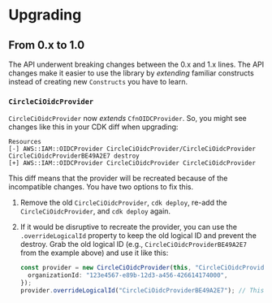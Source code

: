 # Upgrading

## From 0.x to 1.0

The API underwent breaking changes between the 0.x and 1.x lines. The API changes make it easier to use the library by
_extending_ familiar constructs instead of creating new `Constructs` you have to learn.

### `CircleCiOidcProvider`

`CircleCiOidcProvider` now _extends_ `CfnOIDCProvider`. So, you might see changes like this in your CDK diff when
upgrading:

```shell
Resources
[-] AWS::IAM::OIDCProvider CircleCiOidcProvider/CircleCiOidcProvider CircleCiOidcProviderBE49A2E7 destroy
[+] AWS::IAM::OIDCProvider CircleCiOidcProvider CircleCiOidcProvider
```

This diff means that the provider will be recreated because of the incompatible changes. You have two options to fix
this.

1. Remove the old `CircleCiOidcProvider`, `cdk deploy`, re-add the `CircleCiOidcProvider`, and `cdk deploy` again.
1. If it would be disruptive to recreate the provider, you can use the `.overrideLogicalId` property to keep the old
   logical ID and prevent the destroy. Grab the old logical ID (e.g., `CircleCiOidcProviderBE49A2E7` from the example
   above) and use it like this:

   ```typescript
   const provider = new CircleCiOidcProvider(this, "CircleCiOidcProvider", {
     organizationId: "123e4567-e89b-12d3-a456-426614174000",
   });
   provider.overrideLogicalId("CircleCiOidcProviderBE49A2E7"); // This will prevent the old provider from being destroyed
   ```
